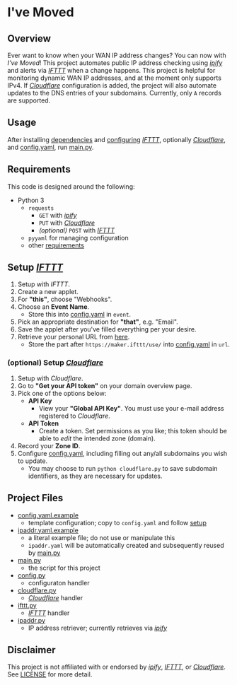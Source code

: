 # I've Moved

## Overview

Ever want to know when your WAN IP address changes? You can now with *I've Moved*! This project automates public IP address checking using *[ipify][IPIFY]* and alerts via *[IFTTT][IFTTT]* when a change happens. This project is helpful for monitoring dynamic WAN IP addresses, and at the moment only supports IPv4. If *[Cloudflare][CLOUDFLARE]* configuration is added, the project will also automate updates to the DNS entries of your subdomains. Currently, only `A` records are supported.

## Usage

After installing [dependencies](#requirements) and [configuring](#setup) *[IFTTT][IFTTT]*, optionally *[Cloudflare][CLOUDFLARE]*, and [config.yaml](config.yaml.example), run [main.py](main.py).

## Requirements

This code is designed around the following:

- Python 3
    - `requests`
        - `GET` with *[ipify][IPIFY]*
        - `PUT` with *[Cloudflare][CLOUDFLARE]*
        - *(optional)* `POST` with *[IFTTT][IFTTT]*
    - `pyyaml` for managing configuration
    - other [requirements](requirements.txt)

## Setup *[IFTTT][IFTTT]*

1. Setup with *IFTTT*.
2. Create a new applet.
3. For **"this"**, choose "Webhooks".
4. Choose an **Event Name**.
    - Store this into [config.yaml](config.yaml.example) in `event`.
5. Pick an appropriate destination for **"that"**, e.g. "Email".
6. Save the applet after you've filled everything per your desire.
7. Retrieve your personal URL from [here](https://ifttt.com/maker_webhooks/settings).
    - Store the part after `https://maker.ifttt/use/` into [config.yaml](config.yaml.example) in `url`.

### (optional) Setup *[Cloudflare][CLOUDFLARE]*

1. Setup with *Cloudflare*.
2. Go to **"Get your API token"** on your domain overview page.
3. Pick one of the options below:
    - **API Key**
        - View your **"Global API Key"**. You must use your e-mail address registered to *Cloudflare*.
    - **API Token**
        - Create a token. Set permissions as you like; this token should be able to *edit* the intended zone (domain).
4. Record your **Zone ID**.
5. Configure [config.yaml](config.yaml.example), including filling out any/all subdomains you wish to update.
    - You may choose to run `python cloudflare.py` to save subdomain identifiers, as they are necessary for updates. 

## Project Files

- [config.yaml.example](config.yaml.example)
    - template configuration; copy to `config.yaml` and follow [setup](#setup)
- [ipaddr.yaml.example](ipaddr.yaml.example)
    - a literal example file; do not use or manipulate this
    - `ipaddr.yaml` will be automatically created and subsequently reused by [main.py](main.py)
- [main.py](main.py)
    - the script for this project
- [config.py](config.py)
    - configuraton handler
- [cloudflare.py](cloudflare.py)
    - *[Cloudflare][CLOUDFLARE]* handler
- [ifttt.py](ifttt.py)
    - *[IFTTT][IFTTT]* handler
- [ipaddr.py](ipaddr.py)
    - IP address retriever; currently retrieves via *[ipify][IPIFY]*

## Disclaimer

This project is not affiliated with or endorsed by *[ipify][IPIFY]*, *[IFTTT][IFTTT]*, or *[Cloudflare][CLOUDFLARE]*. See [LICENSE](LICENSE) for more detail.

[IPIFY]: https://ipify.org
[IFTTT]: https://ifttt.com
[CLOUDFLARE]: https://www.cloudflare.com
